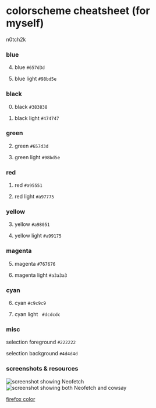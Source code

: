 # colorscheme cheatsheet (for myself)
n0tch2k

### blue
4. blue `#657d3d`

12. blue light `#98bd5e`

### black
0. black `#383838`

8. black light `#474747`

### green
2. green `#657d3d`

10. green light `#98bd5e`

### red
1. red `#a95551`

9. red light `#a97775`

### yellow
3. yellow `#a98051`

11. yellow light `#a99175`

### magenta
5. magenta `#767676`

13. magenta light `#a3a3a3`

### cyan
6. cyan `#c9c9c9`

14. cyan light ` #dcdcdc`

### misc 
selection foreground `#222222`

selection background `#4d4d4d`

### screenshots & resources
![screenshot showing Neofetch](https://github.com/soswav/something/assets/154848161/023364c9-b8a4-4797-9b06-1f14600f4204)
![screenshot showing both Neofetch and cowsay](https://github.com/soswav/something/assets/154848161/9030a52f-6e39-46be-bea0-424b99cca072)

[firefox color](https://color.firefox.com/?theme=XQAAAAIBAQAAAAAAAABBKYhm849SCia2CaaEGccwS-xMDPsBebHDOMsy5fmNc7qTuOgZgK-DaVRw8wArn0Weu6teBLOHd30ozMe_CujMIzwvrLISuUtPgANdPi7izeu6ABYfm5FHUFeMQijbavXMzrhj8cppJVyBV5VNFOuwqwZm3rqehJOI0IDvTDzCCF2oKySVwPOxdhNM__1-3eA)

